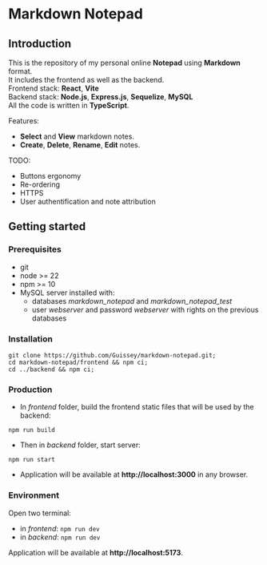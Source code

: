 # Markdown Notepad

## Introduction

This is the repository of my personal online **Notepad** using **Markdown** format.  
It includes the frontend as well as the backend.  
Frontend stack: **React**, **Vite**  
Backend stack: **Node.js**, **Express.js**, **Sequelize**, **MySQL**  
All the code is written in **TypeScript**.

Features:
- **Select** and **View** markdown notes.
- **Create**, **Delete**, **Rename**, **Edit** notes.

TODO:
- Buttons ergonomy
- Re-ordering
- HTTPS
- User authentification and note attribution

## Getting started

### Prerequisites

- git
- node >= 22
- npm >= 10
- MySQL server installed with:
  - databases *markdown_notepad* and *markdown_notepad_test*
  - user *webserver* and password *webserver* with rights on the previous databases

### Installation

```
git clone https://github.com/Guissey/markdown-notepad.git;
cd markdown-notepad/frontend && npm ci;
cd ../backend && npm ci;
```

### Production

- In *frontend* folder, build the frontend static files that will be used by the backend:
```
npm run build
```
- Then in *backend* folder, start server:
```
npm run start
```
- Application will be available at **http://localhost:3000** in any browser.

### Environment

Open two terminal:
- in *frontend*: `npm run dev`
- in *backend*: `npm run dev`

Application will be available at **http://localhost:5173**.
